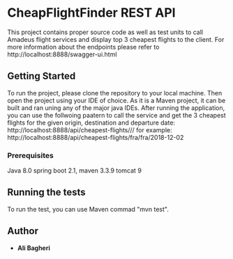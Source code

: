 # CheapFlightFinder REST API

This project contains proper source code as well as test units to call Amadeus flight services and display top 3 cheapest flights to the client. For more information about the endpoints please refer to http://localhost:8888/swagger-ui.html


## Getting Started

To run the project, please clone the repository to your local machine. Then open the project using your IDE of choice.
As it is a Maven project, it can be built and ran uning any of the major java IDEs.
After running the application, you can use the follwoing paatern to call the service and get the 3 cheapest flights for the given origin, destination and departure date:
    http://localhost:8888/api/cheapest-flights/<origin>/<destination>/<departure-date-in-yyyy-mm-dd>
	for example: http://localhost:8888/api/cheapest-flights/fra/fra/2018-12-02

### Prerequisites
Java 8.0
spring boot 2.1, 
maven 3.3.9
tomcat 9

## Running the tests

To run the test, you can use Maven commad "mvn test".

## Author

* **Ali Bagheri**

